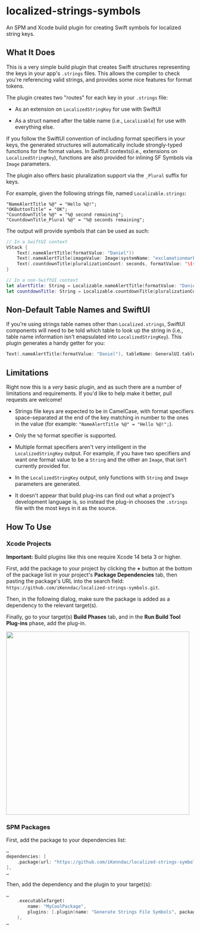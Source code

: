 # localized-strings-symbols

An SPM and Xcode build plugin for creating Swift symbols for localized string keys.

## What It Does

This is a very simple build plugin that creates Swift structures representing the keys in your app's `.strings` files. This allows the compiler to check you're referencing valid strings, and provides some nice features for format tokens.

The plugin creates two "routes" for each key in your `.strings` file:

- As an extension on `LocalizedStringKey` for use with SwiftUI

- As a struct named after the table name (i.e., `Localizable`) for use with everything else.

If you follow the SwiftUI convention of including format specifiers in your keys, the generated structures will automatically include strongly-typed functions for the format values. In SwiftUI contexts(i.e., extensions on `LocalizedStringKey`), functions are also provided for inlining SF Symbols via `Image` parameters.

The plugin also offers basic pluralization support via the `_Plural` suffix for keys.

For example, given the following strings file, named `Localizable.strings`:

```
"NameAlertTitle %@" = "Hello %@!";
"OKButtonTitle" = "OK";
"CountdownTitle %@" = "%@ second remaining";
"CountdownTitle_Plural %@" = "%@ seconds remaining";
```

The output will provide symbols that can be used as such:

``` swift
// In a SwiftUI context
VStack {
    Text(.nameAlertTitle(formatValue: "Daniel"))
    Text(.nameAlertTitle(imageValue: Image(systemName: "exclamationmark.triangle")))
    Text(.countdownTitle(pluralizationCount: seconds, formatValue: "\(seconds)")
}

// In a non-SwiftUI context
let alertTitle: String = Localizable.nameAlertTitle(formatValue: "Daniel")
let countdownTitle: String = Localizable.countdownTitle(pluralizationCount: seconds, formatValue: "\(seconds)")
```

## Non-Default Table Names and SwiftUI

If you're using strings table names other than `Localized.strings`, SwiftUI components will need to be told which table to look up the string in (i.e., table name information isn't enapsulated into `LocalizedStringKey`). This plugin generates a handy getter for you:

``` swift
Text(.nameAlertTitle(formatValue: "Daniel"), tableName: GeneralUI.tableName)
```

## Limitations

Right now this is a _very_ basic plugin, and as such there are a number of limitations and requirements. If you'd like to help make it better, pull requests are welcome! 

- Strings file keys are expected to be in CamelCase, with format specifiers space-separated at the end of the key matching in number to the ones in the value (for example: `"NameAlertTitle %@" = "Hello %@!";`). 

- Only the `%@` format specifier is supported.

- Multiple format specifiers aren't very intelligent in the `LocalizedStringKey` output. For example, if you have two specifiers and want one format value to be a `String` and the other an `Image`, that isn't currently provided for.

- In the `LocalizedStringKey` output, only functions with `String` and `Image` parameters are generated.

- It doesn't appear that build plug-ins can find out what a project's development language is, so instead the plug-in chooses the `.strings` file with the most keys in it as the source.

## How To Use

### Xcode Projects

**Important:** Build plugins like this one require Xcode 14 beta 3 or higher.

First, add the package to your project by clicking the **+** button at the bottom of the package list in your project's **Package Dependencies** tab, then pasting the package's URL into the search field: `https://github.com/iKenndac/localized-strings-symbols.git`.

Then, in the following dialog, make sure the package is added as a dependency to the relevant target(s).

Finally, go to your target(s) **Build Phases** tab, and in the **Run Build Tool Plug-ins** phase, add the plug-in.

<img src="Documentation%20Images/xcode-target-settings.png" width="492">

### SPM Packages

First, add the package to your dependencies list:

``` swift
…
dependencies: [
    .package(url: "https://github.com/iKenndac/localized-strings-symbols.git", branch: "main")
],
…
```

Then, add the dependency and the plugin to your target(s):

``` swift
…
    .executableTarget(
        name: "MyCoolPackage",
        plugins: [.plugin(name: "Generate Strings File Symbols", package: "localized-strings-symbols")]
    ),
…
```
